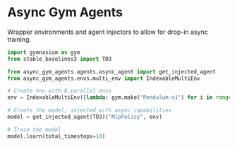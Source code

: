 # Async Gym Agents

Wrapper environments and agent injectors to allow for drop-in async training.

```py
import gymnasium as gym
from stable_baselines3 import TD3

from async_gym_agents.agents.async_agent import get_injected_agent
from async_gym_agents.envs.multi_env import IndexableMultiEnv

# Create env with 8 parallel envs
env = IndexableMultiEnv([lambda: gym.make("Pendulum-v1") for i in range(8)])

# Create the model, injected with async capabilities
model = get_injected_agent(TD3)("MlpPolicy", env)

# Train the model
model.learn(total_timesteps=10)
```